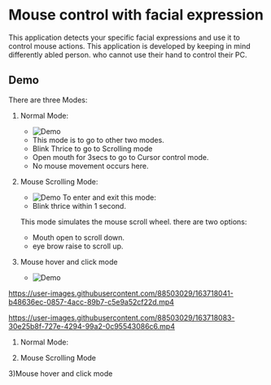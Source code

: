 
# Mouse control with facial expression

This application detects your specific facial expressions and use it
to control mouse actions.
This application is developed by keeping in mind differently abled person.
who cannot use their hand to control their PC.


## Demo

There are three Modes:
1) Normal Mode:
    * ![Demo](https://user-images.githubusercontent.com/88503029/163718363-fc217fe8-3df3-49e8-a28c-1b05751a3c5f.png)
    * This mode is to go to other two modes.
    * Blink Thrice to go to Scrolling mode
    * Open mouth for 3secs to go to Cursor control mode.
    * No mouse movement occurs here.
2) Mouse Scrolling Mode:
     * ![Demo](https://user-images.githubusercontent.com/88503029/163718361-6cc40dc4-c1cd-4a88-ab9c-4f628e0b6d5d.png)
     To enter and exit this mode:
     * Blink thrice within 1 second.
     
     This mode simulates the mouse scroll wheel.
     there are two options:
     * Mouth open to scroll down.
     * eye brow raise to scroll up.
3) Mouse hover and click mode
     * ![Demo](https://user-images.githubusercontent.com/88503029/163718365-215a4a71-f387-4ee0-b78f-8f5d75371e89.png)

https://user-images.githubusercontent.com/88503029/163718041-b48636ec-0857-4acc-89b7-c5e9a52cf22d.mp4

https://user-images.githubusercontent.com/88503029/163718083-30e25b8f-727e-4294-99a2-0c95543086c6.mp4

1) Normal Mode:


2) Mouse Scrolling Mode

3)Mouse hover and click mode
